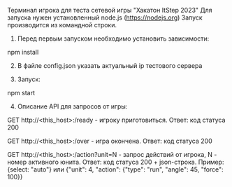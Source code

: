 Терминал игрока для теста сетевой игры "Хакатон ItStep 2023"
Для запуска нужен установленный node.js (https://nodejs.org)
Запуск производится из командной строки.

1. Перед первым запуском необходимо установить зависимости:

npm install

2. В файле config.json указать актуальный ip тестового сервера

3. Запуск:

npm start

4. Описание API для запросов от игры:

GET http://<this_host>:<port>/ready  - игроку приготовиться.
Ответ: код статуса 200

GET http://<this_host>:<port>/over   - игра окончена.
Ответ: код статуса 200

GET http://<this_host>:<port>/action?unit=N  - запрос действий от игрока, N - номер активного юнита.
Ответ: код статуса 200 + json-строка. Пример:
    {select: "auto"} или {"unit": 4, "action": {"type": "run", "angle": 45, "force": 100}}
    